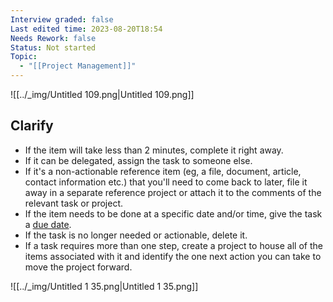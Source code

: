 ```yaml
---
Interview graded: false
Last edited time: 2023-08-20T18:54
Needs Rework: false
Status: Not started
Topic:
  - "[[Project Management]]"
---
```

![[../_img/Untitled 109.png|Untitled 109.png]]

## Clarify

- If the item will take less than 2 minutes, complete it right away.
- If it can be delegated, assign the task to someone else.
- If it's a non-actionable reference item (eg, a file, document, article, contact information etc.) that you'll need to come back to later, file it away in a separate reference project or attach it to the comments of the relevant task or project.
- If the item needs to be done at a specific date and/or time, give the task a [due date](https://get.todoist.help/hc/en-us/articles/205325931?itm_campaign=getting_things_done&itm_medium=referral&itm_source=productivity_methods_guides).
- If the task is no longer needed or actionable, delete it.
- If a task requires more than one step, create a project to house all of the items associated with it and identify the one next action you can take to move the project forward.

![[../_img/Untitled 1 35.png|Untitled 1 35.png]]